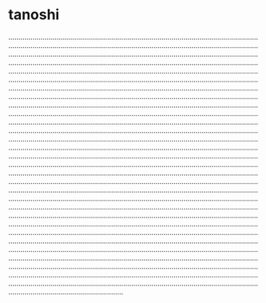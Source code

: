# tanoshi

.................................................................................................................................................................................................................................................................................................................................................................................................................................................................................................................................................................................................................................................................................................................................................................................................................................................................................................................................................................................................................................................................................................................................................................................................................................................................................................................................................................................................................................................................................................................................................................................................................................................................................................................................................................................................................................................................................................................................................................................................................................................................................................................................................................................................................................................................................................................................................................................................................................................................................................................................................................................................................................................................................................................................................................................................................................................................................................................................................................................................................................................................................................................................................................................................................................................................................................................................................................................................................................................................................................................................................................................................................................................................................................................................................................................................................................................................................................................................